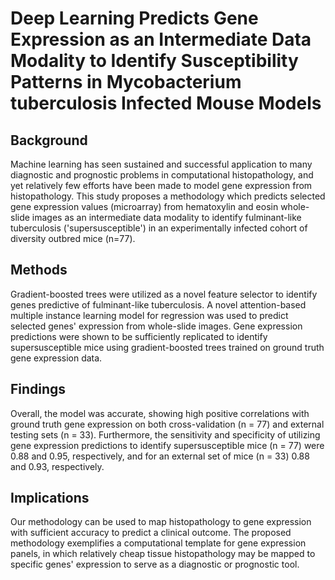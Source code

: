 # Deep Learning Predicts Gene Expression as an Intermediate Data Modality to Identify Susceptibility Patterns in Mycobacterium tuberculosis Infected Mouse Models 

## Background
Machine learning has seen sustained and successful application to many diagnostic and prognostic problems in computational histopathology, and yet relatively few efforts have been made to model gene expression from histopathology. This study proposes a methodology which predicts selected gene expression values (microarray) from hematoxylin and eosin whole-slide images as an intermediate data modality to identify fulminant-like tuberculosis ('supersusceptible') in an experimentally infected cohort of diversity outbred mice (n=77).

## Methods
Gradient-boosted trees were utilized as a novel feature selector to identify genes predictive of fulminant-like tuberculosis. A novel attention-based multiple instance learning model for regression was used to predict selected genes' expression from whole-slide images. Gene expression predictions were shown to be sufficiently replicated to identify supersusceptible mice using gradient-boosted trees trained on ground truth gene expression data.

## Findings
Overall, the model was accurate, showing high positive correlations with ground truth gene expression on both cross-validation (n = 77) and external testing sets (n = 33). Furthermore, the sensitivity and specificity of utilizing gene expression predictions to identify supersusceptible mice (n = 77) were 0.88 and 0.95, respectively, and for an external set of mice (n = 33) 0.88 and 0.93, respectively.

## Implications
Our methodology can be used to map histopathology to gene expression with sufficient accuracy to predict a clinical outcome. The proposed methodology exemplifies a computational template for gene expression panels, in which relatively cheap tissue histopathology may be mapped to specific genes' expression to serve as a diagnostic or prognostic tool.

